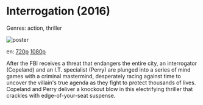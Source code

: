 # Interrogation (2016)

Genres: action, thriller

![poster](http://image.tmdb.org/t/p/w500/j38QfMHw3GSqfC3UElC427ETg3N.jpg)

en:
  [720p](magnet:?xt=urn:btih:E2BF701A051784FB494814A509901B6363523104&tr=udp://glotorrents.pw:6969/announce&tr=udp://tracker.opentrackr.org:1337/announce&tr=udp://torrent.gresille.org:80/announce&tr=udp://tracker.openbittorrent.com:80&tr=udp://tracker.coppersurfer.tk:6969&tr=udp://tracker.leechers-paradise.org:6969&tr=udp://p4p.arenabg.ch:1337&tr=udp://tracker.internetwarriors.net:1337)
  [1080p](magnet:?xt=urn:btih:0F061200A281D26161632F1A433FC7AC95736427&tr=udp://glotorrents.pw:6969/announce&tr=udp://tracker.opentrackr.org:1337/announce&tr=udp://torrent.gresille.org:80/announce&tr=udp://tracker.openbittorrent.com:80&tr=udp://tracker.coppersurfer.tk:6969&tr=udp://tracker.leechers-paradise.org:6969&tr=udp://p4p.arenabg.ch:1337&tr=udp://tracker.internetwarriors.net:1337)
  


After the FBI receives a threat that endangers the entire city, an interrogator (Copeland) and an I.T. specialist (Perry) are plunged into a series of mind games with a criminal mastermind, desperately racing against time to uncover the villain's true agenda as they fight to protect thousands of lives. Copeland and Perry deliver a knockout blow in this electrifying thriller that crackles with edge-of-your-seat suspense.